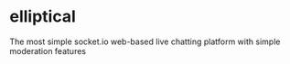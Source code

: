 # elliptical
The most simple socket.io web-based live chatting platform with simple moderation features
